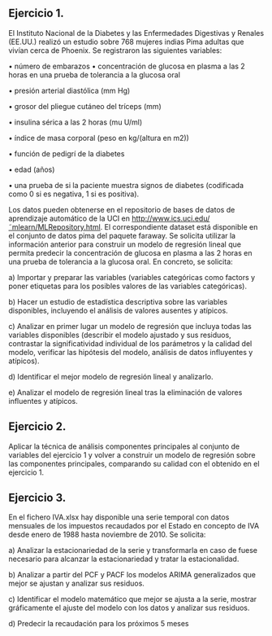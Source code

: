 
## Ejercicio 1.

El Instituto Nacional de la Diabetes y las Enfermedades Digestivas y Renales (EE.UU.) realizó un 
estudio sobre 768 mujeres indias Pima adultas que vivían cerca de Phoenix. Se registraron las 
siguientes variables: 

• número de embarazos
• concentración de glucosa en plasma a las 2 horas en una prueba de tolerancia a la glucosa 
oral

• presión arterial diastólica (mm Hg)

• grosor del pliegue cutáneo del tríceps (mm)

• insulina sérica a las 2 horas (mu U/ml)

• índice de masa corporal (peso en kg/(altura en m2))

• función de pedigrí de la diabetes

• edad (años) 

• una prueba de si la paciente muestra signos de diabetes (codificada como 0 si es negativa, 
1 si es positiva). 

Los datos pueden obtenerse en el repositorio de bases de datos de aprendizaje automático de 
la UCI en http://www.ics.uci.edu/˜mlearn/MLRepository.html. El correspondiente dataset está 
disponible en el conjunto de datos pima del paquete faraway.
Se solicita utilizar la información anterior para construir un modelo de regresión lineal que 
permita predecir la concentración de glucosa en plasma a las 2 horas en una prueba de 
tolerancia a la glucosa oral. En concreto, se solicita:

a) Importar y preparar las variables (variables categóricas como factors y poner etiquetas para 
los posibles valores de las variables categóricas).

b) Hacer un estudio de estadística descriptiva sobre las variables disponibles, incluyendo el 
análisis de valores ausentes y atípicos.

c) Analizar en primer lugar un modelo de regresión que incluya todas las variables disponibles
(describir el modelo ajustado y sus residuos, contrastar la significatividad individual de los 
parámetros y la calidad del modelo, verificar las hipótesis del modelo, análisis de datos 
influyentes y atípicos).

d) Identificar el mejor modelo de regresión lineal y analizarlo.

e) Analizar el modelo de regresión lineal tras la eliminación de valores influentes y atípicos.


## Ejercicio 2.

Aplicar la técnica de análisis componentes principales al conjunto de variables del ejercicio 1 y 
volver a construir un modelo de regresión sobre las componentes principales, comparando su 
calidad con el obtenido en el ejercicio 1.

## Ejercicio 3.

En el fichero IVA.xlsx hay disponible una serie temporal con datos mensuales de los impuestos 
recaudados por el Estado en concepto de IVA desde enero de 1988 hasta noviembre de 2010. 
Se solicita:

a) Analizar la estacionariedad de la serie y transformarla en caso de fuese necesario para 
alcanzar la estacionariedad y tratar la estacionalidad.

b) Analizar a partir del PCF y PACF los modelos ARIMA generalizados que mejor se ajustan y 
analizar sus residuos.

c) Identificar el modelo matemático que mejor se ajusta a la serie, mostrar gráficamente el 
ajuste del modelo con los datos y analizar sus residuos.

d) Predecir la recaudación para los próximos 5 meses
